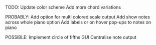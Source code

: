 TODO:
Update color scheme
Add more chord variations

PROBABLY:
Add option for multi colored scale output
Add show notes across whole piano option
Add labels or on hover pop-ups to notes on piano

POSSIBLE:
Implement circle of fifths GUI
Centralise note output